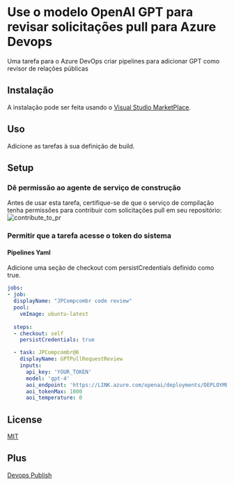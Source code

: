 # Use o modelo OpenAI GPT para revisar solicitações pull para Azure Devops
Uma tarefa para o Azure DevOps criar pipelines para adicionar GPT como revisor de relações públicas

## Instalação
A instalação pode ser feita usando o [Visual Studio MarketPlace](https://marketplace.visualstudio.com/publishers/jpcompcombr).

## Uso
Adicione as tarefas à sua definição de build.

## Setup

### Dê permissão ao agente de serviço de construção
Antes de usar esta tarefa, certifique-se de que o serviço de compilação tenha permissões para contribuir com solicitações pull em seu repositório:
![contribute_to_pr](https://github.com/jpitapeva/extensao-devops-pull-request)

### Permitir que a tarefa acesse o token do sistema
#### Pipelines Yaml
Adicione uma seção de checkout com persistCredentials definido como true.

```yaml
jobs:
- job:
  displayName: "JPCompcombr code review"
  pool:
    vmImage: ubuntu-latest 
 
  steps:
  - checkout: self
    persistCredentials: true

  - task: JPCompcombr@6
    displayName: GPTPullRequestReview
    inputs:
      api_key: 'YOUR_TOKEN'
      model: 'gpt-4'
      aoi_endpoint: 'https://LINK.azure.com/openai/deployments/DEPLOYMENT/chat/completions?api-version=API_VERSION'
      aoi_tokenMax: 1000
      aoi_temperature: 0
```

## License
[MIT](https://raw.githubusercontent.com/mlarhrouch/azure-pipeline-gpt-pr-review/main/LICENSE)

## Plus
[Devops Publish](https://learn.microsoft.com/en-us/azure/devops/extend/publish/overview?view=azure-devops)
